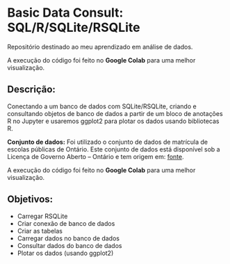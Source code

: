 # Basic Data Consult: SQL/R/SQLite/RSQLite

Repositório destinado ao meu aprendizado em análise de dados.

A execução do código foi feito no **Google Colab** para uma melhor visualização.

## Descrição:
Conectando a um banco de dados com SQLite/RSQLite, criando e consultando objetos de banco de dados a partir de um bloco de anotações R no Jupyter e usaremos ggplot2 para plotar os dados usando bibliotecas R.

**Conjunto de dados:** Foi utilizado o conjunto de dados de matrícula de escolas públicas de Ontário. Este conjunto de dados está disponível sob a Licença de Governo Aberto – Ontário e tem origem em: [fonte](https://www.ontario.ca/data/ontario-public-schools-enrolment).

A execução do código foi feito no **Google Colab** para uma melhor visualização.

## Objetivos:

-   Carregar RSQLite
-   Criar conexão de banco de dados
-   Criar as tabelas
-   Carregar dados no banco de dados
-   Consultar dados do banco de dados
-   Plotar os dados (usando ggplot2)
